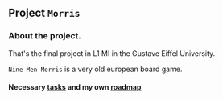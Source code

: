 ## Project ``Morris``

### About the project.
That's the final project in L1 MI in the Gustave Eiffel University.

``Nine Men Morris`` is a very old european board game.



#### Necessary [tasks](https://igm.univ-mlv.fr/~ameyer/pr1/) and my own [roadmap](https://github.com/rglKali/Morris/blob/master/roadmap.md)
